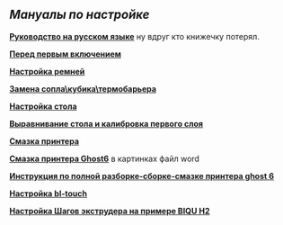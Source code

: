 *<h2>Мануалы по настройке</h2>* 

[**Руководство на русском языке**](../FlyingBear_Ghost_6_RU.pdf) ну вдруг кто книжечку потерял.

[**Перед первым включением**](https://fb-waiters.bibirevo.net/forbeginners/justreceived)

[**Настройка ремней**](belts.md)

[**Замена сопла\кубика\термобарьера**](https://fb-waiters.bibirevo.net/hardware/fbg6/bimetall)

[**Настройка стола**](https://fb-waiters.bibirevo.net/forbeginners/heaterbedsetup)

[**Выравнивание стола и калибровка первого слоя**](https://telegra.ph/Vyravnivanie-stola-i-kalibrovka-pervogo-sloya-12-11)

[**Смазка принтера**](https://fb-waiters.bibirevo.net/tuning/oil)

[**Смазка принтера Ghost6**](FB_Ghost_6_Lubrication_Instructions.docx) в картинках  файл word

[**Инструкция по полной разборке-сборке-смазке принтера ghost 6**](https://fb-waiters.bibirevo.net/hardware/fbg6/razbor)

[**Настройка bl-touch**](../bltouch/readme.md)

[**Настройка Шагов экструдера на примере BIQU H2**](extruder.md)


